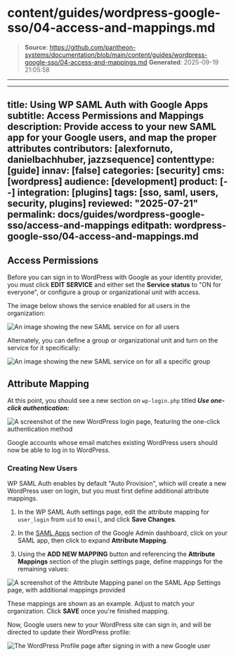 # content/guides/wordpress-google-sso/04-access-and-mappings.md

> **Source**: https://github.com/pantheon-systems/documentation/blob/main/content/guides/wordpress-google-sso/04-access-and-mappings.md
> **Generated**: 2025-09-19 21:05:58

---

---
title: Using WP SAML Auth with Google Apps
subtitle: Access Permissions and Mappings
description: Provide access to your new SAML app for your Google users, and map the proper attributes
contributors: [alexfornuto, danielbachhuber, jazzsequence]
contenttype: [guide]
innav: [false]
categories: [security]
cms: [wordpress]
audience: [development]
product: [--]
integration: [plugins]
tags: [sso, saml, users, security, plugins]
reviewed: "2025-07-21"
permalink: docs/guides/wordpress-google-sso/access-and-mappings
editpath: wordpress-google-sso/04-access-and-mappings.md
---

## Access Permissions

Before you can sign in to WordPress with Google as your identity provider, you must click **EDIT SERVICE** and either set the **Service status** to "ON for everyone", or configure a group or organizational unit with access.

The image below shows the service enabled for all users in the organization:

  ![An image showing the new SAML service on for all users](../../../images/guides/wordpress-google-sso/saml-on-all-users.png)

Alternately, you can define a group or organizational unit and turn on the service for it specifically:

  ![An image showing the new SAML service on for all a specific group](../../../images/guides/wordpress-google-sso/saml-on-group.png)

## Attribute Mapping

At this point, you should see a new section on `wp-login.php` titled ***Use one-click authentication:***

  ![A screenshot of the new WordPress login page, featuring the one-click authentication method](../../../images/guides/wordpress-google-sso/one-click-auth.png)

Google accounts whose email matches existing WordPress users should now be able to log in to WordPress.

### Creating New Users

WP SAML Auth enables by default "Auto Provision", which will create a new WordPress user on login, but you must first define additional attribute mappings.

1. In the WP SAML Auth settings page, edit the attribute mapping for `user_login` from `uid` to `email`, and click **Save Changes**.

1. In the [SAML Apps](https://admin.google.com/AdminHome?hl=en#AppsList:serviceType=SAML_APPS) section of the Google Admin dashboard, click on your SAML app, then click to expand **Attribute Mapping**.

1. Using the **ADD NEW MAPPING** button and referencing the **Attribute Mappings** section of the plugin settings page, define mappings for the remaining values:

  ![A screenshot of the Attribute Mapping panel on the SAML App Settings page, with additional mappings provided](../../../images/guides/wordpress-google-sso/wp-saml-auth-attribute-mapping.png)

  These mappings are shown as an example. Adjust to match your organization. Click **SAVE** once you're finished mapping.

Now, Google users new to your WordPress site can sign in, and will be directed to update their WordPress profile:

![The WordPress Profile page after signing in with a new Google user](../../../images/guides/wordpress-google-sso/update-profile.png)
